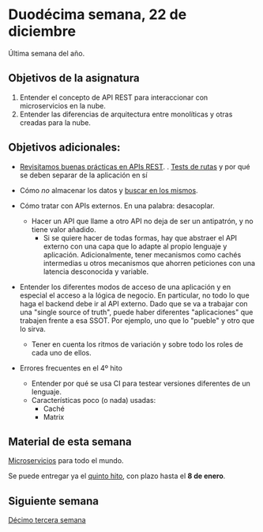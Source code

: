 # Duodécima semana, 22 de diciembre

Última semana del año.

## Objetivos de la asignatura

1. Entender el concepto de API REST para interaccionar con
   microservicios en la nube.
2. Entender las diferencias de arquitectura entre monolíticas y otras
   creadas para la nube.

## Objetivos adicionales:

- [Revisitamos buenas prácticas en APIs REST](http://jj.github.io/CC/documentos/temas/REST.html).
. [Tests de rutas](http://jj.github.io/CC/documentos/temas/Microservicios#probando-nuestra-aplicaci%C3%B3n-en-la-nube) y
  por qué se deben separar de la aplicación en sí
- Cómo *no* almacenar los datos
  y
  [buscar en los mismos](https://github.com/cr13/RecetaCoctel/commit/63d2eb140a75d5993ab8ba3a3e8670a0a9b3d932).

- Cómo tratar con APIs externos. En una palabra: desacoplar.
  - Hacer un API que llame a otro API no deja de ser un antipatrón, y
    no tiene valor añadido.
    - Si se quiere hacer de todas formas, hay que abstraer el API
      externo con una capa que lo adapte al propio lenguaje y
      aplicación. Adicionalmente, tener mecanismos como cachés
      intermedias u otros mecanismos que ahorren peticiones con una
      latencia desconocida y variable.
- Entender los diferentes modos de acceso de una aplicación y en
  especial el acceso a la lógica de negocio. En particular, no todo lo
  que haga el backend debe ir al API externo. Dado que se va a
  trabajar con una "single source of truth", puede haber diferentes
  "aplicaciones" que trabajen frente a esa SSOT. Por ejemplo, uno que
  lo "pueble" y otro que lo sirva.
  - Tener en cuenta los ritmos de variación y sobre todo los roles de
    cada uno de ellos.
- Errores frecuentes en el 4º hito
  - Entender por qué se usa CI para testear versiones diferentes de un
    lenguaje.
  - Características poco (o nada) usadas:
    - Caché
    - Matrix

## Material de esta semana

[Microservicios](http://jj.github.io/CC/documentos/temas/Microservicios.html) para
todo el mundo.

Se puede entregar ya
el
[quinto hito](http://jj.github.io/CC/documentos/proyecto/5.Microservicio.html),
con plazo hasta el **8 de enero**.

## Siguiente semana

[Décimo tercera semana](13-semana.md)
